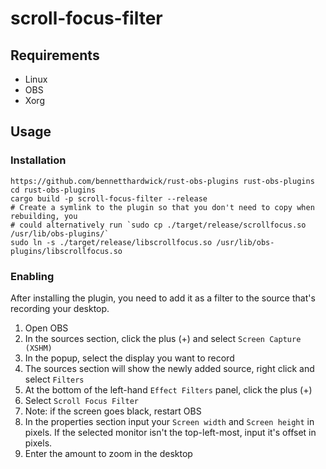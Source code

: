 # scroll-focus-filter

## Requirements
- Linux
- OBS
- Xorg

## Usage
### Installation
```
https://github.com/bennetthardwick/rust-obs-plugins rust-obs-plugins
cd rust-obs-plugins
cargo build -p scroll-focus-filter --release
# Create a symlink to the plugin so that you don't need to copy when rebuilding, you
# could alternatively run `sudo cp ./target/release/scrollfocus.so /usr/lib/obs-plugins/`
sudo ln -s ./target/release/libscrollfocus.so /usr/lib/obs-plugins/libscrollfocus.so
```
### Enabling

After installing the plugin, you need to add it as a filter to the source that's recording your desktop.

1. Open OBS
1. In the sources section, click the plus (+) and select `Screen Capture (XSHM)`
1. In the popup, select the display you want to record
1. The sources section will show the newly added source, right click and select `Filters`
1. At the bottom of the left-hand `Effect Filters` panel, click the plus (+)
1. Select `Scroll Focus Filter`
1. Note: if the screen goes black, restart OBS
1. In the properties section input your `Screen width` and `Screen height` in pixels. If the selected monitor isn't the top-left-most, input it's offset in pixels.
1. Enter the amount to zoom in the desktop
